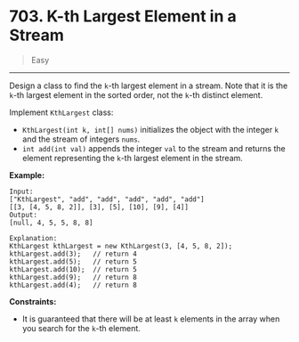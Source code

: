 # 703. K-th Largest Element in a Stream

> Easy

------

Design a class to find the `k`-th largest element in a stream. Note that it is the `k`-th largest element in the sorted order, not the `k`-th distinct element.

Implement `KthLargest` class:

- `KthLargest(int k, int[] nums)` initializes the object with the integer `k` and the stream of integers `nums`.
- `int add(int val)` appends the integer `val` to the stream and returns the element representing the `k`-th largest element in the stream.

**Example:**

```
Input:
["KthLargest", "add", "add", "add", "add", "add"]
[[3, [4, 5, 8, 2]], [3], [5], [10], [9], [4]]
Output:
[null, 4, 5, 5, 8, 8]

Explanation:
KthLargest kthLargest = new KthLargest(3, [4, 5, 8, 2]);
kthLargest.add(3);   // return 4
kthLargest.add(5);   // return 5
kthLargest.add(10);  // return 5
kthLargest.add(9);   // return 8
kthLargest.add(4);   // return 8
```

**Constraints:**

- It is guaranteed that there will be at least `k` elements in the array when you search for the `k`-th element.